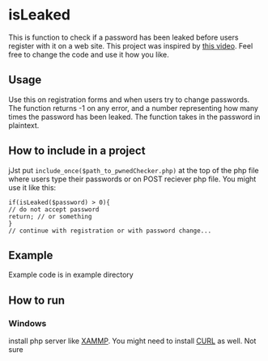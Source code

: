 # isLeaked

This is function to check if a password has been leaked before users register with it on a web site. This project was inspired by [this video](https://www.youtube.com/watch?v=hhUb5iknVJs&t=418s). Feel free to change the code and use it how you like. 

## Usage
Use this on registration forms and when users try to change passwords. The function returns -1 on any error, and a number representing how many times the password has been leaked. The function takes in the password in plaintext.

## How to include in a project

jJst put ``include_once($path_to_pwnedChecker.php)`` at the top of the php file where users type their passwords or on POST reciever php file.
You might use it like this:
````
if(isLeaked($password) > 0){
// do not accept password
return; // or something
}
// continue with registration or with password change...
````
## Example

Example code is in example directory

## How to run

### Windows

install php server like [XAMMP](https://www.apachefriends.org/index.html). You might need to install [CURL](https://curl.haxx.se/windows/) as well. Not sure
